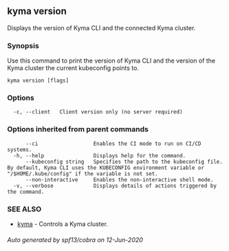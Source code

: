 ## kyma version

Displays the version of Kyma CLI and the connected Kyma cluster.

### Synopsis

Use this command to print the version of Kyma CLI and the version of the Kyma cluster the current kubeconfig points to.


```
kyma version [flags]
```

### Options

```
  -c, --client   Client version only (no server required)
```

### Options inherited from parent commands

```
      --ci                  Enables the CI mode to run on CI/CD systems.
  -h, --help                Displays help for the command.
      --kubeconfig string   Specifies the path to the kubeconfig file. By default, Kyma CLI uses the KUBECONFIG environment variable or "/$HOME/.kube/config" if the variable is not set.
      --non-interactive     Enables the non-interactive shell mode.
  -v, --verbose             Displays details of actions triggered by the command.
```

### SEE ALSO

* [kyma](kyma.md)	 - Controls a Kyma cluster.

###### Auto generated by spf13/cobra on 12-Jun-2020
